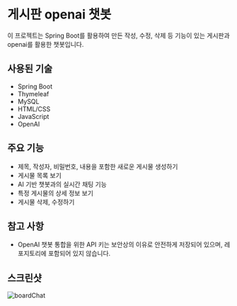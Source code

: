 # 게시판 openai 챗봇

이 프로젝트는 Spring Boot를 활용하여 만든 작성, 수정, 삭제 등 기능이 있는 게시판과 openai를 활용한 챗봇입니다.

## 사용된 기술

- Spring Boot
- Thymeleaf
- MySQL
- HTML/CSS
- JavaScript
- OpenAI

## 주요 기능

- 제목, 작성자, 비밀번호, 내용을 포함한 새로운 게시물 생성하기
- 게시물 목록 보기
- AI 기반 챗봇과의 실시간 채팅 기능
- 특정 게시물의 상세 정보 보기
- 게시물 삭제, 수정하기

## 참고 사항

- OpenAI 챗봇 통합을 위한 API 키는 보안상의 이유로 안전하게 저장되어 있으며, 레포지토리에 포함되어 있지 않습니다.

## 스크린샷

![boardChat](https://github.com/HyungYoon-Choi/sbBoard/assets/125331885/b36bcefc-7f64-433d-80f2-5b67a5248dda)
